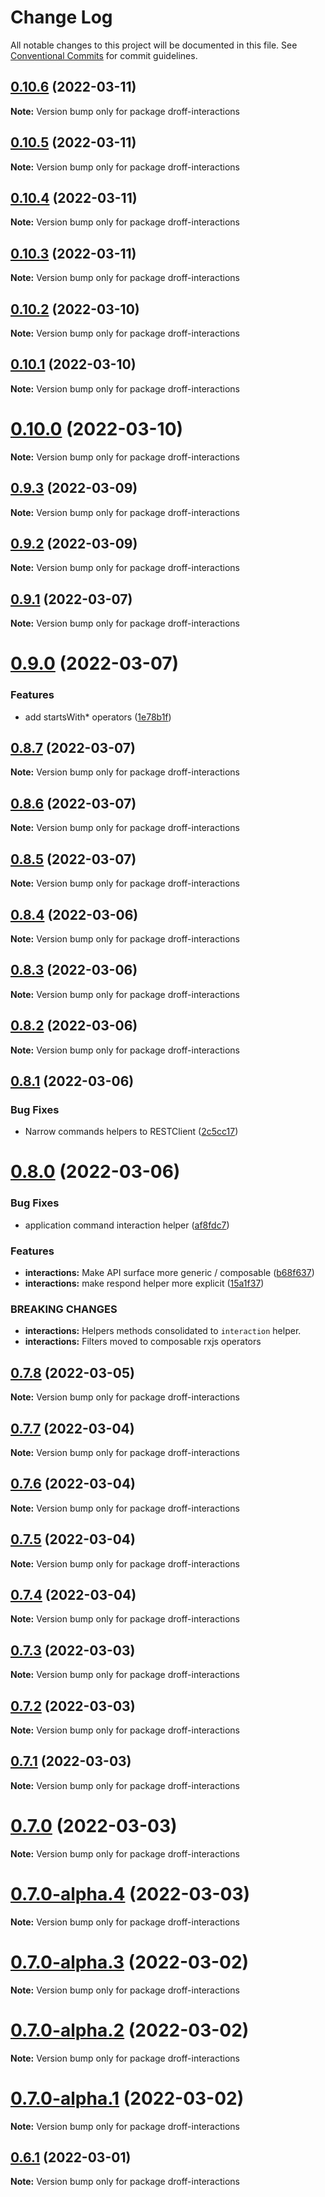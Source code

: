 # Change Log

All notable changes to this project will be documented in this file.
See [Conventional Commits](https://conventionalcommits.org) for commit guidelines.

## [0.10.6](https://github.com/tim-smart/droff/compare/droff-interactions@0.10.5...droff-interactions@0.10.6) (2022-03-11)

**Note:** Version bump only for package droff-interactions

## [0.10.5](https://github.com/tim-smart/droff/compare/droff-interactions@0.10.4...droff-interactions@0.10.5) (2022-03-11)

**Note:** Version bump only for package droff-interactions

## [0.10.4](https://github.com/tim-smart/droff/compare/droff-interactions@0.10.3...droff-interactions@0.10.4) (2022-03-11)

**Note:** Version bump only for package droff-interactions

## [0.10.3](https://github.com/tim-smart/droff/compare/droff-interactions@0.10.2...droff-interactions@0.10.3) (2022-03-11)

**Note:** Version bump only for package droff-interactions

## [0.10.2](https://github.com/tim-smart/droff/compare/droff-interactions@0.10.1...droff-interactions@0.10.2) (2022-03-10)

**Note:** Version bump only for package droff-interactions

## [0.10.1](https://github.com/tim-smart/droff/compare/droff-interactions@0.10.0...droff-interactions@0.10.1) (2022-03-10)

**Note:** Version bump only for package droff-interactions

# [0.10.0](https://github.com/tim-smart/droff/compare/droff-interactions@0.9.3...droff-interactions@0.10.0) (2022-03-10)

**Note:** Version bump only for package droff-interactions

## [0.9.3](https://github.com/tim-smart/droff/compare/droff-interactions@0.9.2...droff-interactions@0.9.3) (2022-03-09)

**Note:** Version bump only for package droff-interactions

## [0.9.2](https://github.com/tim-smart/droff/compare/droff-interactions@0.9.1...droff-interactions@0.9.2) (2022-03-09)

**Note:** Version bump only for package droff-interactions

## [0.9.1](https://github.com/tim-smart/droff/compare/droff-interactions@0.9.0...droff-interactions@0.9.1) (2022-03-07)

**Note:** Version bump only for package droff-interactions

# [0.9.0](https://github.com/tim-smart/droff/compare/droff-interactions@0.8.7...droff-interactions@0.9.0) (2022-03-07)

### Features

- add startsWith\* operators ([1e78b1f](https://github.com/tim-smart/droff/commit/1e78b1ff09498033da1792c7f80cbf59e25139e6))

## [0.8.7](https://github.com/tim-smart/droff/compare/droff-interactions@0.8.6...droff-interactions@0.8.7) (2022-03-07)

**Note:** Version bump only for package droff-interactions

## [0.8.6](https://github.com/tim-smart/droff/compare/droff-interactions@0.8.5...droff-interactions@0.8.6) (2022-03-07)

**Note:** Version bump only for package droff-interactions

## [0.8.5](https://github.com/tim-smart/droff/compare/droff-interactions@0.8.4...droff-interactions@0.8.5) (2022-03-07)

**Note:** Version bump only for package droff-interactions

## [0.8.4](https://github.com/tim-smart/droff/compare/droff-interactions@0.8.3...droff-interactions@0.8.4) (2022-03-06)

**Note:** Version bump only for package droff-interactions

## [0.8.3](https://github.com/tim-smart/droff/compare/droff-interactions@0.8.2...droff-interactions@0.8.3) (2022-03-06)

**Note:** Version bump only for package droff-interactions

## [0.8.2](https://github.com/tim-smart/droff/compare/droff-interactions@0.8.1...droff-interactions@0.8.2) (2022-03-06)

**Note:** Version bump only for package droff-interactions

## [0.8.1](https://github.com/tim-smart/droff/compare/droff-interactions@0.8.0...droff-interactions@0.8.1) (2022-03-06)

### Bug Fixes

- Narrow commands helpers to RESTClient ([2c5cc17](https://github.com/tim-smart/droff/commit/2c5cc170c453ad62041305790775ad7aa3522b6a))

# [0.8.0](https://github.com/tim-smart/droff/compare/droff-interactions@0.7.8...droff-interactions@0.8.0) (2022-03-06)

### Bug Fixes

- application command interaction helper ([af8fdc7](https://github.com/tim-smart/droff/commit/af8fdc7117bf6fb5e5cf97dcdf44a416777aa853))

### Features

- **interactions:** Make API surface more generic / composable ([b68f637](https://github.com/tim-smart/droff/commit/b68f6371fef3909a2baca780690472e96a3edecb))
- **interactions:** make respond helper more explicit ([15a1f37](https://github.com/tim-smart/droff/commit/15a1f376b588494d06a44918f2b22df478a5623a))

### BREAKING CHANGES

- **interactions:** Helpers methods consolidated to `interaction` helper.
- **interactions:** Filters moved to composable rxjs operators

## [0.7.8](https://github.com/tim-smart/droff/compare/droff-interactions@0.7.7...droff-interactions@0.7.8) (2022-03-05)

**Note:** Version bump only for package droff-interactions

## [0.7.7](https://github.com/tim-smart/droff/compare/droff-interactions@0.7.6...droff-interactions@0.7.7) (2022-03-04)

**Note:** Version bump only for package droff-interactions

## [0.7.6](https://github.com/tim-smart/droff/compare/droff-interactions@0.7.5...droff-interactions@0.7.6) (2022-03-04)

**Note:** Version bump only for package droff-interactions

## [0.7.5](https://github.com/tim-smart/droff/compare/droff-interactions@0.7.4...droff-interactions@0.7.5) (2022-03-04)

**Note:** Version bump only for package droff-interactions

## [0.7.4](https://github.com/tim-smart/droff/compare/droff-interactions@0.7.3...droff-interactions@0.7.4) (2022-03-04)

**Note:** Version bump only for package droff-interactions

## [0.7.3](https://github.com/tim-smart/droff/compare/droff-interactions@0.7.2...droff-interactions@0.7.3) (2022-03-03)

**Note:** Version bump only for package droff-interactions

## [0.7.2](https://github.com/tim-smart/droff/compare/droff-interactions@0.7.1...droff-interactions@0.7.2) (2022-03-03)

**Note:** Version bump only for package droff-interactions

## [0.7.1](https://github.com/tim-smart/droff/compare/droff-interactions@0.7.0...droff-interactions@0.7.1) (2022-03-03)

**Note:** Version bump only for package droff-interactions

# [0.7.0](https://github.com/tim-smart/droff/compare/droff-interactions@0.7.0-alpha.4...droff-interactions@0.7.0) (2022-03-03)

**Note:** Version bump only for package droff-interactions

# [0.7.0-alpha.4](https://github.com/tim-smart/droff/compare/droff-interactions@0.7.0-alpha.3...droff-interactions@0.7.0-alpha.4) (2022-03-03)

**Note:** Version bump only for package droff-interactions

# [0.7.0-alpha.3](https://github.com/tim-smart/droff/compare/droff-interactions@0.7.0-alpha.2...droff-interactions@0.7.0-alpha.3) (2022-03-02)

**Note:** Version bump only for package droff-interactions

# [0.7.0-alpha.2](https://github.com/tim-smart/droff/compare/droff-interactions@0.7.0-alpha.1...droff-interactions@0.7.0-alpha.2) (2022-03-02)

**Note:** Version bump only for package droff-interactions

# [0.7.0-alpha.1](https://github.com/tim-smart/droff/compare/droff-interactions@0.7.0-alpha.0...droff-interactions@0.7.0-alpha.1) (2022-03-02)

**Note:** Version bump only for package droff-interactions

## [0.6.1](https://github.com/tim-smart/droff/compare/droff-interactions@0.6.1-alpha.4...droff-interactions@0.6.1) (2022-03-01)

**Note:** Version bump only for package droff-interactions

